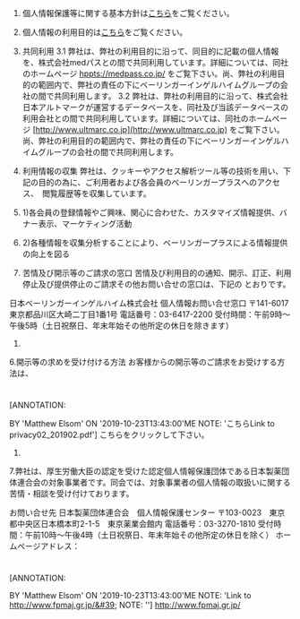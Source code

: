 

1. 個人情報保護等に関する基本方針は[こちら](#)をご覧ください。
2. 個人情報の利用目的は[こちら](#)をご覧ください。 
3. 共同利用 
	3.1 弊社は、弊社の利用目的に沿って、同目的に記載の個人情報を、株式会社medパスとの間で共同利用しています。詳細については、同社のホームページ [hppts://medpass.co.jp/](https://medpass.co.jp) をご覧下さい。尚、弊社の利用目的の範囲内で、弊社の責任の下にベーリンガーインゲルハイムグループの会社の間で共同利用します。
	3.2 弊社は、弊社の利用目的に沿って、株式会社日本アルトマークが運営するデータベースを、同社及び当該データベースの利用会社との間で共同利用しています。詳細については、同社のホームページ [http://www.ultmarc.co.jp](http://www.ultmarc.co.jp) をご覧下さい。尚、弊社の利用目的の範囲内で、弊社の責任の下にベーリンガーインゲルハイムグループの会社の間で共同利用します。

1. 利用情報の収集
弊社は、クッキーやアクセス解析ツール等の技術を用い、下記の目的の為に、ご利用者および各会員のベーリンガープラスへのアクセス、　閲覧履歴等を収集しています。
  1. 1)各会員の登録情報やご興味、関心に合わせた、カスタマイズ情報提供、バナー表示、マーケティング活動
  2. 2)各種情報を収集分析することにより、ベーリンガープラスによる情報提供の向上を図る

1. 苦情及び開示等のご請求の窓口
苦情及び利用目的の通知、開示、訂正、利用停止及び提供停止のご請求その他お問い合せの窓口は、下記の        とおりです。

日本ベーリンガーインゲルハイム株式会社
個人情報お問い合せ窓口
〒141-6017　東京都品川区大崎二丁目1番1号
電話番号：03-6417-2200
受付時間：午前9時～午後5時（土日祝祭日、年末年始その他所定の休日を除きます）

1.
6.開示等の求めを受け付ける方法
お客様からの開示等のご請求をお受けする方法は、
#
[ANNOTATION:

BY &#39;Matthew Elsom&#39;
ON &#39;2019-10-23T13:43:00&#39;ME
NOTE: &#39;こちらLink to privacy02\_201902.pdf&#39;]
こちらをクリックして下さい。

1.
7.弊社は、厚生労働大臣の認定を受けた認定個人情報保護団体である日本製薬団体連合会の対象事業者です。同会では、対象事業者の個人情報の取扱いに関する苦情・相談を受け付けております。

お問い合せ先
日本製薬団体連合会　個人情報保護センター
〒103-0023　東京都中央区日本橋本町2-1-5　東京薬業会館内
電話番号：03-3270-1810
受付時間：午前10時～午後4時（土日祝祭日、年末年始その他所定の休日を除く）
ホームページアドレス：
#
[ANNOTATION:

BY &#39;Matthew Elsom&#39;
ON &#39;2019-10-23T13:43:00&#39;ME
NOTE: &#39;Link to http://www.fpmaj.gr.jp/&#39;
NOTE: &#39;&#39;]
http://www.fpmaj.gr.jp/
<!--stackedit_data:
eyJoaXN0b3J5IjpbMTM4OTI5MzM3N119
-->